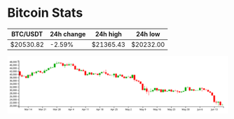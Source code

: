 # Bitcoin Stats

BTC/USDT|24h change|24h high|24h low|
|---|---|---|---|
|$20530.82|-2.59%|$21365.43|$20232.00|

<img src="./chart.svg">
